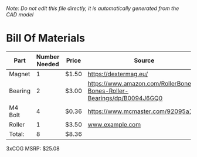 ###### Note: Do not edit this file directly, it is automatically generated from the CAD model 
# Bill Of Materials 
 |Part|Number Needed|Price|Source| 
 |----|----------|-----|-----|
|Magnet|1|$1.50|https://dextermag.eu/|
|Bearing|2|$3.00|https://www.amazon.com/RollerBones-Bones-Roller-Bearings/dp/B0094J6GQ0|
|M4 Bolt|4|$0.36|https://www.mcmaster.com/92095a190|
|Roller|1|$3.50|www.example.com|
|Total: |8|$8.36| |

 3xCOG MSRP: $25.08